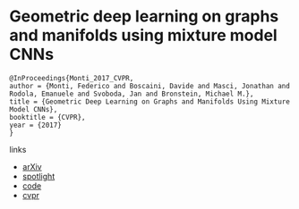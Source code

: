 # Geometric deep learning on graphs and manifolds using mixture model CNNs
```
@InProceedings{Monti_2017_CVPR,
author = {Monti, Federico and Boscaini, Davide and Masci, Jonathan and Rodola, Emanuele and Svoboda, Jan and Bronstein, Michael M.},
title = {Geometric Deep Learning on Graphs and Manifolds Using Mixture Model CNNs},
booktitle = {CVPR},
year = {2017}
}
```
links
- [arXiv](https://arxiv.org/abs/1611.08402)
- [spotlight](https://www.youtube.com/watch?v=-b0e41H4J_A)
- [code](http://geometricdeeplearning.com/code/MoNet/MoNet_code.tar.gz)
- [cvpr](http://openaccess.thecvf.com/content_cvpr_2017/html/Monti_Geometric_Deep_Learning_CVPR_2017_paper.html)
